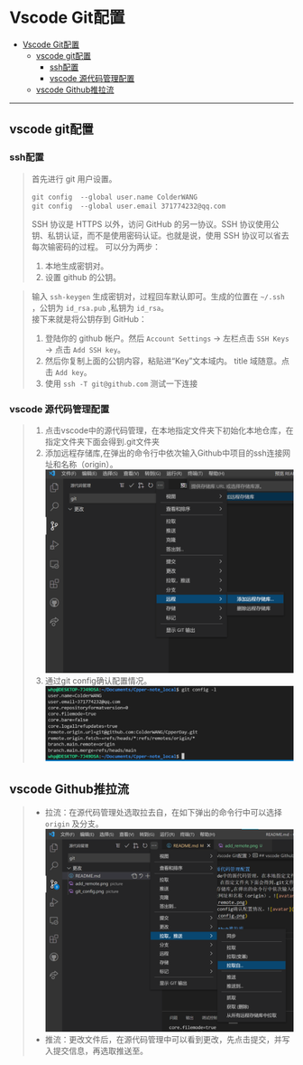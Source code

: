 # Vscode Git配置
- [Vscode Git配置](#vscode-git配置)
  - [vscode git配置](#vscode-git配置-1)
    - [ssh配置](#ssh配置)
    - [vscode 源代码管理配置](#vscode-源代码管理配置)
  - [vscode Github推拉流](#vscode-github推拉流)

------------------------------
## vscode git配置

### ssh配置
>首先进行 git 用户设置。
>```
>git config  --global user.name ColderWANG
>git config  --global user.email 371774232@qq.com
>```
>SSH 协议是 HTTPS 以外，访问 GitHub 的另一协议。SSH 协议使用公钥、私钥认证，而不是使用密码认证。也就是说，使用 SSH 协议可以省去每次输密码的过程。
可以分为两步：
>1. 本地生成密钥对。
>2. 设置 github 的公钥。

>输入 `ssh-keygen` 生成密钥对，过程回车默认即可。生成的位置在 `~/.ssh` ，公钥为 `id_rsa.pub` ,私钥为 `id_rsa`。     
>接下来就是将公钥存到 GitHub：
>1. 登陆你的 github 帐户。然后 `Account Settings` -> 左栏点击 `SSH Keys` -> 点击 `Add SSH key`。
>2. 然后你复制上面的公钥内容，粘贴进“Key”文本域内。 title 域随意。点击 `Add key`。
>3. 使用 `ssh -T git@github.com` 测试一下连接

### vscode 源代码管理配置
>1. 点击vscode中的源代码管理，在本地指定文件夹下初始化本地仓库，在指定文件夹下面会得到.git文件夹
>2. 添加远程存储库,在弹出的命令行中依次输入Github中项目的ssh连接网址和名称（origin）。![avatar](./picture/add_remote.png)
>3. 通过git config确认配置情况。![avatar](./picture/git_config.png)

## vscode Github推拉流
> * 拉流：在源代码管理处选取拉去自，在如下弹出的命令行中可以选择 `origin` 及分支。![avatar](./picture/git_pull.png)
> * 推流：更改文件后，在源代码管理中可以看到更改，先点击提交，并写入提交信息，再选取推送至。